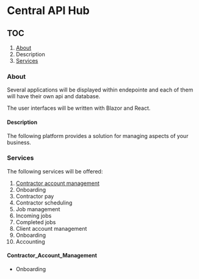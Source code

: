 # Central API Hub

## TOC
1. [About](#About)
  1. Description 
2. [Services](#Services)

### About
Several applications will be displayed within endepointe and each of
them will have their own api and database.

The user interfaces will be written with Blazor and React. 

#### Description
The following platform provides a solution for managing aspects of your
business.

### Services
The following services will be offered:

1. [Contractor account management](#Contractor_Account_Management)
  1. Onboarding
  1. Contractor pay
  1. Contractor scheduling 
2. Job management
  2. Incoming jobs
  2. Completed jobs
3. Client account management
  3. Onboarding
  3. Accounting

#### Contractor_Account_Management
- Onboarding